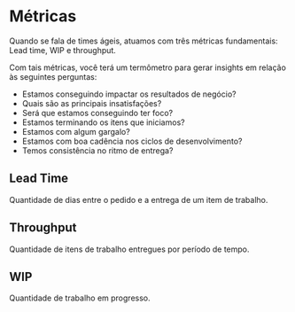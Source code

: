 # Métricas

Quando se fala de times ágeis, atuamos com três métricas fundamentais: Lead time, WIP e throughput.

Com tais métricas, você terá um termômetro para gerar insights em relação às seguintes perguntas:

- Estamos conseguindo impactar os resultados de negócio?
- Quais são as principais insatisfações?
- Será que estamos conseguindo ter foco?
- Estamos terminando os itens que iniciamos?
- Estamos com algum gargalo?
- Estamos com boa cadência nos ciclos de desenvolvimento?
- Temos consistência no ritmo de entrega?

## Lead Time

Quantidade de dias entre o pedido e a entrega de um item de trabalho.

## Throughput

Quantidade de itens de trabalho entregues por período de tempo.

## WIP

Quantidade de trabalho em progresso.

